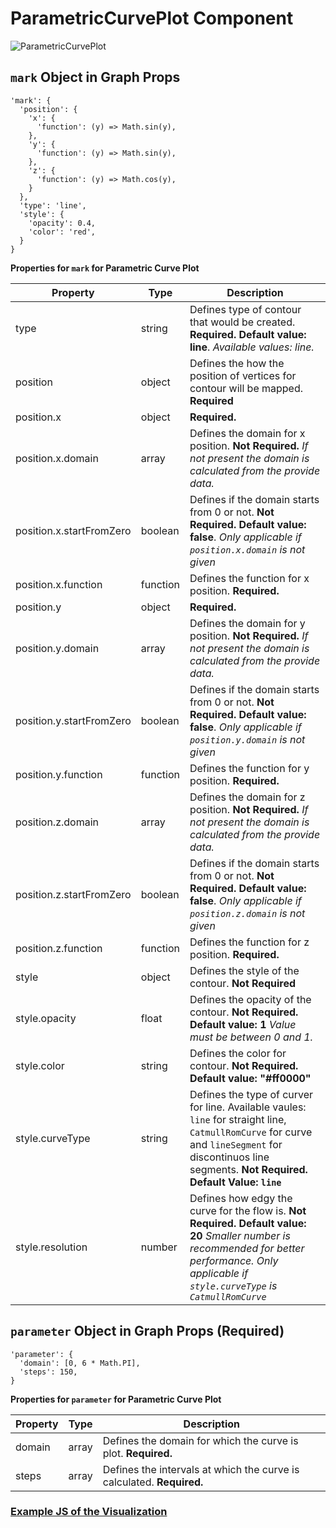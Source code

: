 # ParametricCurvePlot Component

![ParametricCurvePlot](../../imgs/ParametricCurvePlot.png)

## `mark` Object in Graph Props

```
'mark': {
  'position': {
    'x': {
      'function': (y) => Math.sin(y),
    },
    'y': {
      'function': (y) => Math.sin(y),
    },
    'z': {
      'function': (y) => Math.cos(y),
    }
  },
  'type': 'line',
  'style': {
    'opacity': 0.4,
    'color': 'red',
  }
}
```

**Properties for `mark` for Parametric Curve Plot**

| Property                 | Type     | Description                                                                                                                                                                                            |
| ------------------------ | -------- | ------------------------------------------------------------------------------------------------------------------------------------------------------------------------------------------------------ |
| type                     | string   | Defines type of contour that would be created. **Required. Default value: line**. _Available values: line._                                                                                            |
| position                 | object   | Defines the how the position of vertices for contour will be mapped. **Required**                                                                                                                      |
| position.x               | object   | **Required.**                                                                                                                                                                                          |
| position.x.domain        | array    | Defines the domain for x position. **Not Required.** _If not present the domain is calculated from the provide data._                                                                                  |
| position.x.startFromZero | boolean  | Defines if the domain starts from 0 or not. **Not Required. Default value: false**. _Only applicable if `position.x.domain` is not given_                                                              |
| position.x.function      | function | Defines the function for x position. **Required.**                                                                                                                                                     |
| position.y               | object   | **Required.**                                                                                                                                                                                          |
| position.y.domain        | array    | Defines the domain for y position. **Not Required.** _If not present the domain is calculated from the provide data._                                                                                  |
| position.y.startFromZero | boolean  | Defines if the domain starts from 0 or not. **Not Required. Default value: false**. _Only applicable if `position.y.domain` is not given_                                                              |
| position.y.function      | function | Defines the function for y position. **Required.**                                                                                                                                                     |
| position.z.domain        | array    | Defines the domain for z position. **Not Required.** _If not present the domain is calculated from the provide data._                                                                                  |
| position.z.startFromZero | boolean  | Defines if the domain starts from 0 or not. **Not Required. Default value: false**. _Only applicable if `position.z.domain` is not given_                                                              |
| position.z.function      | function | Defines the function for z position. **Required.**                                                                                                                                                     |
| style                    | object   | Defines the style of the contour. **Not Required**                                                                                                                                                     |
| style.opacity            | float    | Defines the opacity of the contour. **Not Required. Default value: 1** _Value must be between 0 and 1._                                                                                                |
| style.color              | string   | Defines the color for contour. **Not Required. Default value: "#ff0000"**                                                                                                                              |
| style.curveType          | string   | Defines the type of curver for line. Available vaules: `line` for straight line, `CatmullRomCurve` for curve and `lineSegment` for discontinuos line segments. **Not Required. Default Value: `line`** |
| style.resolution         | number   | Defines how edgy the curve for the flow is. **Not Required. Default value: 20** _Smaller number is recommended for better performance. Only applicable if `style.curveType` is `CatmullRomCurve`_      |

## `parameter` Object in Graph Props (Required)

```
'parameter': {
  'domain': [0, 6 * Math.PI],
  'steps': 150,
}
```

**Properties for `parameter` for Parametric Curve Plot**

| Property | Type  | Description                                                           |
| -------- | ----- | --------------------------------------------------------------------- |
| domain   | array | Defines the domain for which the curve is plot. **Required.**         |
| steps    | array | Defines the intervals at which the curve is calculated. **Required.** |

### [Example JS of the Visualization](../examples/Plots/ParametricCurvePlot.js)
